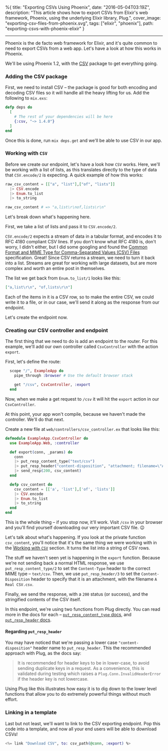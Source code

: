 %{
title: "Exporting CSVs Using Phoenix",
date: "2016-05-04T03:19Z",
description: "This article shows how to export CSVs from Elixir's web framework, Phoenix, using the underlying Elixir library, Plug.",
cover_image: "exporting-csv-files-from-phoenix.svg",
tags: ["elixir", "phoenix"],
path: "exporting-csvs-with-phoenix-elixir"
}

---

Phoenix is the de facto web framework for Elixir, and it's quite common to need
to export CSVs from a web app. Let's have a look at how this works in Phoenix.

We'll be using Phoenix 1.2, with the [CSV][github-csv] package to get everything
going.

### Adding the CSV package

First, we need to install CSV – the package is good for both encoding and
decoding CSV files so it will handle all the heavy lifting for us. Add the
following to `mix.exs`:

```elixir
defp deps do
  [
    # The rest of your dependencies will be here
    {:csv, "~> 1.4.0"}
  ]
end
```

Once this is done, run `mix deps.get` and we'll be able to use CSV in our app.

### Working with `CSV`

Before we create our endpoint, let's have a look how `CSV` works. Here, we'll be
working with a list of lists, as this translates directly to the type of data
that `CSV.encode/2` is expecting. A quick example of how this works:

```elixir
raw_csv_content = [["a", "list"],["of", "lists"]]
  |> CSV.encode
  |> Enum.to_list
  |> to_string

raw_csv_content # => "a,list\r\nof,lists\r\n"
```

Let's break down what's happening here.

First, we take a list of lists and pass it to `CSV.encode/2`.

`CSV.encode/2` expects a stream of data in a tabular format, and encodes it to
RFC 4180 compliant CSV lines. If you don't know what RFC 4180 is, don't worry, I
didn't either, but I did some googling and found the [Common Format and MIME
Type for Comma-Separated Values (CSV) Files][rfc-4180] specification. Great!
Since CSV returns a stream, we need to turn it back into a list. Streams are
great for working with large datasets, but are more complex and worth an entire
post in themselves.

The list we get back from `Enum.to_list/1` looks like this:

```elixir
["a,list\r\n", "of,lists\r\n"]
```

Each of the items in it is a CSV row, so to make the entire CSV, we could write
it to a file, or in our case, we'll send it along as the response from our
endpoint.

Let's create the endpoint now.

### Creating our CSV controller and endpoint

The first thing that we need to do is add an endpoint to the router. For this
example, we'll add our own controller called `CsvController` with the action
`export`.

First, let's define the route:

```elixir
  scope "/", ExampleApp do
    pipe_through :browser # Use the default browser stack

    get "/csv", CsvController, :export
  end
```

Now, when we make a get request to `/csv` it will hit the `export` action in our
`CsvController`.

At this point, your app won't compile, because we haven't made the controller.
We'll do that next.

Create a new file at `web/controllers/csv_controller.ex` that looks like this:

```elixir
defmodule ExampleApp.CsvController do
  use ExampleApp.Web, :controller

  def export(conn, _params) do
    conn
    |> put_resp_content_type("text/csv")
    |> put_resp_header("content-disposition", "attachment; filename=\"A Real CSV.csv\"")
    |> send_resp(200, csv_content)
  end

  defp csv_content do
    csv_content = [['a', 'list'],['of', 'lists']]
    |> CSV.encode
    |> Enum.to_list
    |> to_string
  end
end
```

This is the whole thing – if you stop now, it'll work. Visit `/csv` in your
browser and you'll find yourself downloading our very important CSV file. 😉

Let's talk about what's happening. If you look at the private function
`csv_content`, you'll notice that it's the same thing we were working with in
the [Working with `CSV`](#working-with-csv) section. It turns the list into a
string of CSV rows.

The stuff we haven't seen yet is happening in the `export` function. Because
we're not sending back a normal HTML response, we use `put_resp_content_type/2`
to set the `Content-Type` header to the correct MIME type – `text/csv`. Then, we
use `put_resp_header/3` to set the `Content-Disposition` header to specify that
it is an attachment, with the filename `A Real CSV.csv`.

Finally, we send the response, with a `200` status (or success), and the
stringified contents of the CSV itself.

In this endpoint, we're using two functions from Plug directly. You can read
more in the docs for each – [`put_resp_content_type`
docs][put-resp-content-type-docs], and [`put_resp_header`
docs][put-resp-header-docs].

#### Regarding `put_resp_header`

You may have noticed that we're passing a lower case `"content-disposition"`
header name to `put_resp_header`. This the recommended approach with Plug, as
the docs say:

> It is recommended for header keys to be in lower-case, to avoid sending
> duplicate keys in a request. As a convenience, this is validated during
> testing which raises a `Plug.Conn.InvalidHeaderError` if the header key is not
> lowercase.

Using Plug like this illustrates how easy it is to dig down to the lower level
functions that allow you to do extremely powerful things without much effort.

### Linking in a template

Last but not least, we'll want to link to the CSV exporting endpoint. Pop this
code into a template, and now all your end users will be able to download CSVs!

```elixir
<%= link "Download CSV", to: csv_path(@conn, :export) %>
```

[github-csv]: https://github.com/beatrichartz/csv
[rfc-4180]: https://tools.ietf.org/html/rfc4180
[put-resp-content-type-docs]: https://hexdocs.pm/plug/Plug.Conn.html#put_resp_content_type/3
[put-resp-header-docs]: https://hexdocs.pm/plug/Plug.Conn.html#put_resp_header/3
